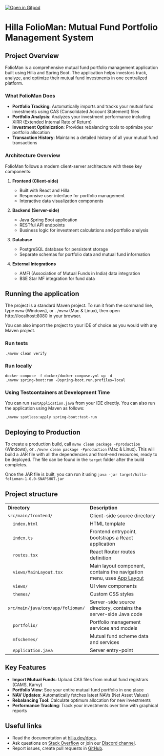 [![Open in Gitpod](https://gitpod.io/button/open-in-gitpod.svg)](https://gitpod.io/#https://github.com/rajadilipkolli/hilla-folioman)

# Hilla FolioMan: Mutual Fund Portfolio Management System

## Project Overview

FolioMan is a comprehensive mutual fund portfolio management application built using Hilla and Spring Boot. The application helps investors track, analyze, and optimize their mutual fund investments in one centralized platform.

### What FolioMan Does

- **Portfolio Tracking**: Automatically imports and tracks your mutual fund investments using CAS (Consolidated Account Statement) files
- **Portfolio Analysis**: Analyzes your investment performance including XIRR (Extended Internal Rate of Return)
- **Investment Optimization**: Provides rebalancing tools to optimize your portfolio allocation
- **Transaction History**: Maintains a detailed history of all your mutual fund transactions

### Architecture Overview

FolioMan follows a modern client-server architecture with these key components:

1. **Frontend (Client-side)**
   - Built with React and Hilla
   - Responsive user interface for portfolio management
   - Interactive data visualization components

2. **Backend (Server-side)**
   - Java Spring Boot application
   - RESTful API endpoints
   - Business logic for investment calculations and portfolio analysis

3. **Database**
   - PostgreSQL database for persistent storage
   - Separate schemas for portfolio data and mutual fund information

4. **External Integrations**
   - AMFI (Association of Mutual Funds in India) data integration
   - BSE Star MF integration for fund data

## Running the application

The project is a standard Maven project. To run it from the command line,
type `mvnw` (Windows), or `./mvnw` (Mac & Linux), then open
http://localhost:8080 in your browser.

You can also import the project to your IDE of choice as you would with any
Maven project.

### Run tests

```shell
./mvnw clean verify
```

### Run locally

```shell
docker-compose -f docker/docker-compose.yml up -d
./mvnw spring-boot:run -Dspring-boot.run.profiles=local
```
### Using Testcontainers at Development Time
You can run `TestApplication.java` from your IDE directly.
You can also run the application using Maven as follows:

```shell
./mvnw spotless:apply spring-boot:test-run
```

## Deploying to Production

To create a production build, call `mvnw clean package -Pproduction` (Windows),
or `./mvnw clean package -Pproduction` (Mac & Linux).
This will build a JAR file with all the dependencies and front-end resources,
ready to be deployed. The file can be found in the `target` folder after the build completes.

Once the JAR file is built, you can run it using
`java -jar target/hilla-folioman-1.0.0-SNAPSHOT.jar`

## Project structure

<table style="width:100%; text-align: left;">
  <tr><th>Directory</th><th>Description</th></tr>
  <tr><td><code>src/main/frontend/</code></td><td>Client-side source directory</td></tr>
  <tr><td>&nbsp;&nbsp;&nbsp;&nbsp;<code>index.html</code></td><td>HTML template</td></tr>
  <tr><td>&nbsp;&nbsp;&nbsp;&nbsp;<code>index.ts</code></td><td>Frontend 
entrypoint, bootstraps a React application</td></tr>
  <tr><td>&nbsp;&nbsp;&nbsp;&nbsp;<code>routes.tsx</code></td><td>React Router routes definition</td></tr>
  <tr><td>&nbsp;&nbsp;&nbsp;&nbsp;<code>views/MainLayout.tsx</code></td><td>Main 
layout component, contains the navigation menu, uses <a href="https://hilla.dev/docs/react/components/app-layout">
App Layout</a></td></tr>
  <tr><td>&nbsp;&nbsp;&nbsp;&nbsp;<code>views/</code></td><td>UI view 
components</td></tr>
  <tr><td>&nbsp;&nbsp;&nbsp;&nbsp;<code>themes/</code></td><td>Custom  
CSS styles</td></tr>
  <tr><td><code>src/main/java/com/app/folioman/</code></td><td>Server-side 
source directory, contains the server-side Java code</td></tr>
  <tr><td>&nbsp;&nbsp;&nbsp;&nbsp;<code>portfolio/</code></td><td>Portfolio management services and models</td></tr>
  <tr><td>&nbsp;&nbsp;&nbsp;&nbsp;<code>mfschemes/</code></td><td>Mutual fund scheme data and services</td></tr>
  <tr><td>&nbsp;&nbsp;&nbsp;&nbsp;<code>Application.java</code></td><td>Server entry-point</td></tr>
</table>

## Key Features

- **Import Mutual Funds**: Upload CAS files from mutual fund registrars (CAMS, Karvy)
- **Portfolio View**: See your entire mutual fund portfolio in one place
- **NAV Updates**: Automatically fetches latest NAVs (Net Asset Values)
- **Rebalancing Tool**: Calculate optimum allocation for new investments
- **Performance Tracking**: Track your investments over time with graphical reports

## Useful links

- Read the documentation at [hilla.dev/docs](https://hilla.dev/docs/).
- Ask questions on [Stack Overflow](https://stackoverflow.com/questions/tagged/hilla) or join our [Discord channel](https://discord.gg/MYFq5RTbBn).
- Report issues, create pull requests in [GitHub](https://github.com/vaadin/hilla).

